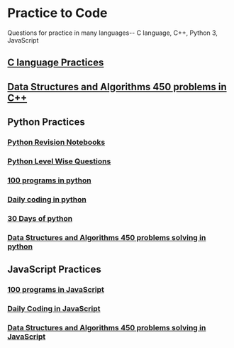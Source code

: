 # Practice to Code
Questions for practice in many languages-- C language, C++, Python 3, JavaScript

## <a href="c-practices">C language Practices</a>
## <a href="">Data Structures and Algorithms 450 problems in C++</a>
## Python Practices
### <a href="python-practices/python_revision">Python Revision Notebooks</a>
### <a href="python-pactices/python-level-wise-questions">Python Level Wise Questions</a>
### <a href="python-practices/100-programs">100 programs in python</a>
### <a href="python-practices/daily-codes">Daily coding in python</a>
### <a href="python-practices/30days_of_python">30 Days of python</a>
### <a href="python-practices/dsa-450-python">Data Structures and Algorithms 450 problems solving in python</a>
## JavaScript Practices
### <a href="javascript-practices/100-program-practices">100 programs in JavaScript</a>
### <a href="javascript-practices/daily-codes">Daily Coding in JavaScript</a>
### <a href="">Data Structures and Algorithms 450 problems solving in JavaScript</a>
